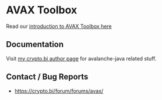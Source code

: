 # AVAX Toolbox

Read our [introduction to AVAX Toolbox here](https://crypto.bi/avax-toolbox/)

## Documentation

Visit [my crypto.bi author page](https://crypto.bi/author/rektbuildr/) for avalanche-java related stuff.

## Contact / Bug Reports

* https://crypto.bi/forum/forums/avax/


